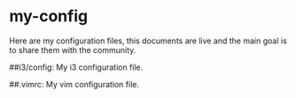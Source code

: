 # my-config
Here are my configuration files, this documents are live and the main goal is to share them with the community.

##i3/config: 
My i3 configuration file.

##.vimrc:
My vim configuration file.
